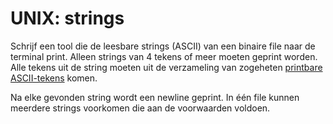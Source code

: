 # UNIX: strings

Schrijf een tool die de leesbare strings (ASCII) van een binaire file naar de terminal print. Alleen strings van 4 tekens of meer moeten geprint worden. Alle tekens uit de string moeten uit de verzameling van zogeheten [printbare ASCII-tekens](https://www.ascii-code.com/characters/printable-characters) komen.

Na elke gevonden string wordt een newline geprint. In één file kunnen meerdere strings voorkomen die aan de voorwaarden voldoen.
